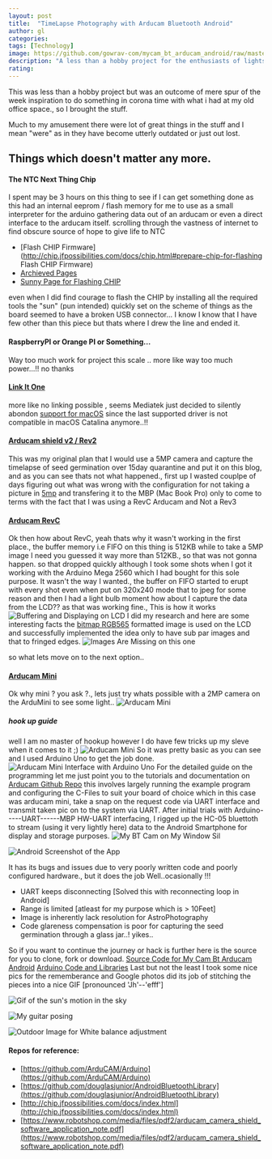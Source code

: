 ```yaml
---
layout: post
title:  "TimeLapse Photography with Arducam Bluetooth Android"
author: gl
categories:
tags: [Technology]
image: https://github.com/gowrav-com/mycam_bt_arducam_android/raw/master/sampleimages/2020-04-19_15%2017%2042-ANIMATION.gif
description: "A less than a hobby project for the enthusiasts of lights and shadows"
rating: 
---
```


This was less than a hobby project but was an outcome of mere spur of the week inspiration to do something in corona time with what i had at my old office space., so I brought the stuff.

Much to my amusement there were lot of great things in the stuff and I mean "were" as in they have become utterly outdated or just out lost.

## Things which doesn't matter any more.

#### The NTC Next Thing Chip
I spent may be 3 hours on this thing to see if I can get something done as this had an internal eeprom / flash memory for me to use as a small interpreter for the arduino gathering data out of an arducam or even a direct interface to the arducam itself. scrolling through the vastness of internet to find obscure source of hope to give life to NTC 
  * [Flash CHIP Firmware](http://chip.jfpossibilities.com/docs/chip.html#prepare-chip-for-flashing Flash CHIP Firmware)
  * [Archieved Pages](http://web.archive.org/web/20180918213953/https://bbs.nextthing.co/t/flashing-upcoming-fixed-images-without-the-chrome-flasher/11304/41)
  * [Sunny Page for Flashing CHIP](https://yoursunny.com/t/2018/CHIP-flash-offline/)

even when I did find courage to flash the CHIP by installing all the required tools the "sun" (pun intended) quickly set on the scheme of things as the board seemed to have a broken USB connector... I know I know that I have few other than this piece but thats where I drew the line and ended it.

#### RaspberryPI or Orange PI or Something...
Way too much work for project this scale .. more like way too much power...!! no thanks

#### [Link It One](https://docs.labs.mediatek.com/resource/linkit-one/en/getting-started)
more like no linking possible , seems Mediatek just decided to silently abondon [support for macOS](https://docs.labs.mediatek.com/resource/linkit-one/en/getting-started/get-started-on-os-x/install-the-arduino-ide-and-linkit-one-sdk-on-os-x) since the last supported driver is not compatible in macOS Catalina anymore..!! 

#### [Arducam shield v2 / Rev2](https://www.arducam.com/docs/spi-cameras-for-arduino/hardware/arducam-shield-v2/)
This was my original plan that I would use a 5MP camera and capture the timelapse of seed germination over 15day quarantine and put it on this blog, and as you can see thats not what happened., first up I wasted couplpe of days figuring out what was wrong with the configuration for not taking a picture in [5mp](https://www.arducam.com/product/5-mega-pixel-camera-module-ov5642-1080p-jpeg-output/) and transfering it to the MBP (Mac Book Pro) only to come to terms with the fact that I was using a RevC Arducam and Not a Rev3

#### [Arducam RevC](https://www.arducam.com/arducam-rev-c-plus-shield-released/)
Ok then how about RevC, yeah thats why it wasn't working in the first place., the buffer memory i.e FIFO on this thing is 512KB while to take a 5MP image I need you guessed it way more than 512KB., so that was not gonna happen. so that dropped quickly although I took some shots when I got it working with the Arduino Mega 2560 which I had bought for this sole purpose. It wasn't the way I wanted., the buffer on FIFO started to erupt with every shot even when put on 320x240 mode that to jpeg for some reason and then I had a light bulb moment how about I capture the data from the LCD?? as that was working fine.,
This is how it works
![Buffering and Displaying on LCD](https://www.arducam.com/wp-content/uploads/2012/09/ArduCAM.gif)
I did my research and here are some interesting facts the [bitmap RGB565](https://en.wikipedia.org/wiki/BMP_file_format) formatted image is used on the LCD and successfully implemented the idea only to have sub par images and that to fringed edges.
![Images Are Missing on this one]()

so what lets move on to the next option..
#### [Arducam Mini](https://www.arducam.com/product/arducam-2mp-spi-camera-b0067-arduino/)
Ok why mini ? you ask ?., lets just try whats possible with a 2MP camera on the ArduMini to see some light..
![Arducam Mini](https://www.arducam.com/wp-content/uploads/2019/01/b0067-2.jpg)

##### hook up guide
well I am no master of hookup however I do have few tricks up my sleve when it comes to it ;)
![Arducam Mini](https://www.arducam.com/wp-content/uploads/2019/01/B0067-1-2-160x160.jpg)
So it was pretty basic as you can see and I used Arduino Uno to get the job done.
![Arducam Mini Interface with Arduino Uno](https://raw.githubusercontent.com/gowrav-com/mycam_bt_arducam_android/master/sampleimages/IMG_20200419_150250.jpg)
For the detailed guide on the programming let me just point you to the tutorials and documentation on [Arducam Github Repo](https://github.com/ArduCAM/Arduino)
this involves largely running the example program and configuring the C-Files to suit your board of choice which in this case was arducam mini, take a snap on the request code via UART interface and transmit taken pic on to the system via UART.
After initial trials with Arduino-----UART------MBP HW-UART interfacing, I rigged up the HC-05 bluettoth to stream (using it very lightly here) data to the Android Smartphone for display and storage purposes.
![My BT Cam on My Window Sil](https://raw.githubusercontent.com/gowrav-com/mycam_bt_arducam_android/master/sampleimages/IMG_20200419_150237.jpg)

![Android Screenshot of the App](https://raw.githubusercontent.com/gowrav-com/mycam_bt_arducam_android/master/sampleimages/Screenshot_20200419-150230.png)

It has its bugs and issues due to very poorly written code and poorly configured hardware., but it does the job Well..ocasionally !!!

 * UART keeps disconnecting [Solved this with reconnecting loop in Android]
 * Range is limited [atleast for my purpose which is > 10Feet]
 * Image is inherently lack resolution for AstroPhotography
 * Code glareness compensation is poor for capturing the seed germination through a glass jar..! yikes..

So if you want to continue the journey or hack is further here is the source for you to clone, fork or download.
[Source Code for My Cam Bt Arducam Android](https://github.com/gowrav-com/mycam_bt_arducam_android)
[Arduino Code and Libraries](https://github.com/gowrav-com/mycam_bt_arducam_android/tree/master/ArduinoCode)
Last but not the least I took some nice pics for the rememberance and Google photos did its job of stitching the pieces into a nice GIF [pronounced 'Jh'--'efff']

![Gif of the sun's motion in the sky](https://github.com/gowrav-com/mycam_bt_arducam_android/raw/master/sampleimages/2020-04-19_15%2017%2042-ANIMATION.gif)

![My guitar posing](https://raw.githubusercontent.com/gowrav-com/mycam_bt_arducam_android/master/sampleimages/guitarcloudy.jpg)

![Outdoor Image for White balance adjustment](https://raw.githubusercontent.com/gowrav-com/mycam_bt_arducam_android/master/sampleimages/2020-04-19_14%2047%2000.jpg)


#### Repos for reference:
 * [https://github.com/ArduCAM/Arduino](https://github.com/ArduCAM/Arduino)
 * [https://github.com/douglasjunior/AndroidBluetoothLibrary](https://github.com/douglasjunior/AndroidBluetoothLibrary)
 * [http://chip.jfpossibilities.com/docs/index.html](http://chip.jfpossibilities.com/docs/index.html)
 * [https://www.robotshop.com/media/files/pdf2/arducam_camera_shield_software_application_note.pdf](https://www.robotshop.com/media/files/pdf2/arducam_camera_shield_software_application_note.pdf)
  
